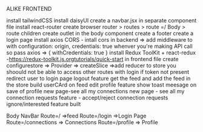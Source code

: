 ALIKE FRONTEND

install tailwindCSS
install daisyUI
create a navbar.jsx in separate component file
install react-router 
create browser router > routes > route =/ Body > route children
create outlet in the body component
create a footer
create a login page
install axios
CORS - intall cors in backend => add middleware to with configuration: origin, credentials: true
whenver you're making API call so pass axios => { withCredentials: true }
install Redux ToolKit + react-redux -https://redux-toolkit.js.orgtutorials/quick-start in frontend file
create configurestore => Provider => createSlice =>add reducer to store
you shoould not be able to access other routes with login
if token  not present redirect user to login page
logout feature
get the feed and add the feed in the store
build userCArd on feed
edit profile feature
show toast meesage on save of profile
new page-see all my connections
new page - see all my connection requests
feature - accept/reject connection requests
ignore/interested feature built



Body
    NavBar
    Route=/ =>feed
    Route=/login =>Login Page
    Route=/connections => Connections
    Route=/profile => Profile
